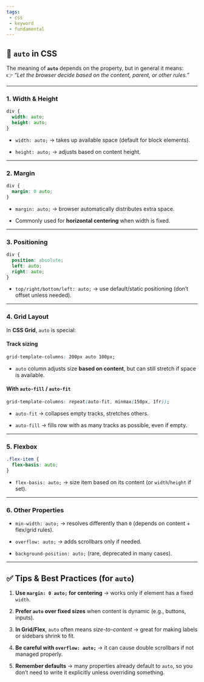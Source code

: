 ```yaml
---
tags: 
 - css
 - keyword
 - fundamental
---
```


## 🔹 `auto` in CSS

The meaning of **`auto`** depends on the property, but in general it means:  
👉 _“Let the browser decide based on the content, parent, or other rules.”_

---

### 1. **Width & Height**

```css
div {
  width: auto;
  height: auto;
}
```

- `width: auto;` → takes up available space (default for block elements).
    
- `height: auto;` → adjusts based on content height.
    

---

### 2. **Margin**

```css
div {
  margin: 0 auto;
}
```

- `margin: auto;` → browser automatically distributes extra space.
    
- Commonly used for **horizontal centering** when width is fixed.
    

---

### 3. **Positioning**

```css
div {
  position: absolute;
  left: auto;
  right: auto;
}
```

- `top/right/bottom/left: auto;` → use default/static positioning (don’t offset unless needed).
    

---

### 4. **Grid Layout**

In **CSS Grid**, `auto` is special:

#### Track sizing

```css
grid-template-columns: 200px auto 100px;
```

- `auto` column adjusts size **based on content**, but can still stretch if space is available.
    

#### With `auto-fill` / `auto-fit`

```css
grid-template-columns: repeat(auto-fit, minmax(150px, 1fr));
```

- `auto-fit` → collapses empty tracks, stretches others.
    
- `auto-fill` → fills row with as many tracks as possible, even if empty.
    

---

### 5. **Flexbox**

```css
.flex-item {
  flex-basis: auto;
}
```

- `flex-basis: auto;` → size item based on its content (or `width`/`height` if set).
    

---

### 6. **Other Properties**

- `min-width: auto;` → resolves differently than `0` (depends on content + flex/grid rules).
    
- `overflow: auto;` → adds scrollbars only if needed.
    
- `background-position: auto;` (rare, deprecated in many cases).
    

---

## ✅ Tips & Best Practices (for `auto`)

1. **Use `margin: 0 auto;` for centering** → works only if element has a fixed `width`.
    
2. **Prefer `auto` over fixed sizes** when content is dynamic (e.g., buttons, inputs).
    
3. **In Grid/Flex**, `auto` often means _size-to-content_ → great for making labels or sidebars shrink to fit.
    
4. **Be careful with `overflow: auto;`** → it can cause double scrollbars if not managed properly.
    
5. **Remember defaults** → many properties already default to `auto`, so you don’t need to write it explicitly unless overriding something.
    
